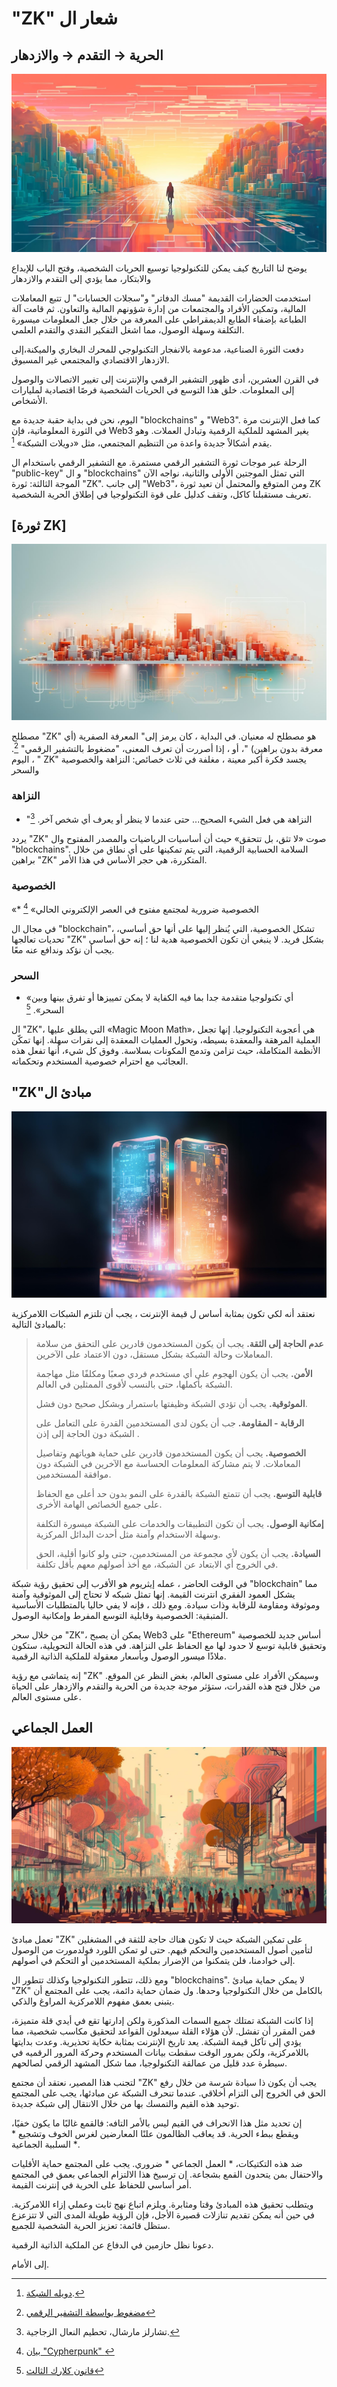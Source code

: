 #  "ZK" شعار ال 

## الحرية → التقدم → والازدهار

![Freedom → Progress → Prosperity](freedom-progress-prosperity.jpeg)

يوضح لنا التاريخ كيف يمكن للتكنولوجيا توسيع الحريات الشخصية، وفتح الباب للإبداع والابتكار، مما يؤدي إلى التقدم والازدهار

استخدمت الحضارات القديمة "مسك الدفاتر" و"سجلات الحسابات" ل تتبع المعاملات المالية، وتمكين الأفراد والمجتمعات من إدارة شؤونهم المالية والتعاون.  ثم قامت آلة الطباعة بإضفاء الطابع الديمقراطي على المعرفة من خلال جعل المعلومات ميسورة التكلفة وسهلة الوصول، مما اشغل التفكير النقدي والتقدم العلمي.

دفعت الثورة الصناعية، مدعومة بالانفجار التكنولوجي للمحرك البخاري والميكنة،إلى الازدهار الاقتصادي 
والمجتمعي غير المسبوق.

في القرن العشرين، أدى ظهور التشفير الرقمي والإنترنت إلى تغيير الاتصالات والوصول إلى المعلومات. خلق هذا التوسع في الحريات الشخصية فرصًا اقتصادية لمليارات الأشخاص.

اليوم، نحن في بداية حقبة جديدة مع "blockchains" و "Web3". كما فعل الإنترنت مرة في الثورة المعلوماتية، فإن Web3 يغير المشهد للملكية الرقمية وتبادل العملات. وهو يقدم أشكالاً جديدة واعدة من التنظيم المجتمعي، مثل «دويلات الشبكة»
 [^1].

الرحلة عبر موجات ثورة التشفير الرقمي مستمرة. مع التشفير الرقمي باستخدام ال "public-key" و ال "blockchains" التي تمثل الموجتين الأولى والثانية، نواجه الآن الموجة الثالثة: ثورة "ZK". إلى جانب "Web3"، ومن المتوقع والمحتمل أن تعيد ثورة ZK تعريف مستقبلنا كاكل، وتقف كدليل على قوة التكنولوجيا في إطلاق الحرية الشخصية.

## [ثورة ZK]

![ZK Revolution](zk-revolution.jpeg)

مصطلح "ZK" هو مصطلح له معنيان. في البداية ، كان يرمز إلى" المعرفة الصفرية (أي معرفة بدون براهين) "، أو ، إذا أصررت أن تعرف المعنى، "مضغوط بالتشفير الرقمي"  [^2]. اليوم ، " ZK" يجسد فكرة أكبر معينة ، مغلفة في ثلاث خصائص: النزاهة والخصوصية 
والسحر

### النزاهة 

* "النزاهة هي فعل الشيء الصحيح... حتى عندما لا ينظر أو يعرف أي شخص آخر. [^3]

يردد "ZK" صوت «لا تثق، بل تتحقق» حيث أن أساسيات الرياضيات والمصدر المفتوح وال "blockchains". السلامة الحسابية الرقمية، التي يتم تمكينها على أي نطاق من خلال براهين "ZK" المتكررة، هي حجر الأساس في هذا الأمر.

### الخصوصية

«* الخصوصية ضرورية لمجتمع مفتوح في العصر الإلكتروني الحالي» [^4]

في مجال ال "blockchain"، تشكل الخصوصية، التي يُنظر إليها على أنها حق أساسي، تحديات تعالجها "ZK" بشكل فريد. لا ينبغي أن تكون الخصوصية هدية لنا ؛ إنه حق أساسي يجب أن نؤكد وندافع عنه معًا.

### السحر

* «أي تكنولوجيا متقدمة جدا بما فيه الكفاية لا يمكن تمييزها أو تفرق بينها وبين السحر». [^5]

ال "ZK"، التي يطلق عليها  «Magic Moon Math»، هي أعجوبة التكنولوجيا. إنها تجعل العملية المرهقة والمعقدة بسيطه، وتحول العمليات المعقدة إلى نقرات سهلة. إنها تمكّن الأنظمة المتكاملة، حيث تزامن وتدمج المكونات بسلاسة. وفوق كل شيء، أنها تفعل هذه العجائب مع احترام خصوصية المستخدم وتحكماته.

## "ZK"مبادئ ال 


![ZK Principles](zk-principles.jpeg)

نعتقد أنه لكي تكون بمثابة أساس ل قيمة الإنترنت ، يجب أن تلتزم الشبكات اللامركزية بالمبادئ التالية:

> **عدم الحاجة إلى الثقة.** يجب أن يكون المستخدمون قادرين على التحقق من سلامة المعاملات وحالة الشبكة بشكل مستقل، دون الاعتماد على الآخرين.
> 
> **الأمن.** يجب أن يكون الهجوم على أي مستخدم فردي صعبًا ومكلفًا مثل مهاجمة الشبكة بأكملها، حتى بالنسب لأقوى الممثلين في العالم.
> 
> **الموثوقية.** يجب أن تؤدي الشبكة وظيفتها باستمرار وبشكل صحيح دون فشل.
> 
> **الرقابة - المقاومة.** جب أن يكون لدى المستخدمين القدرة على التعامل على الشبكة دون الحاجة إلى إذن .
> 
> **الخصوصية.** يجب أن يكون المستخدمون قادرين على حماية هوياتهم وتفاصيل المعاملات. لا يتم مشاركة المعلومات الحساسة مع الآخرين في الشبكة دون موافقة المستخدمين.
> 
> **قابلية التوسع.** يجب أن تتمتع الشبكة بالقدرة على النمو بدون حد أعلى مع الحفاظ على جميع الخصائص الهامة الأخرى.
> 
> **إمكانية الوصول.** يجب أن تكون التطبيقات والخدمات على الشبكة ميسورة التكلفة وسهلة الاستخدام وآمنة مثل    أحدث البدائل المركزية.
> 
> **السيادة.** يجب أن يكون لأي مجموعة من المستخدمين، حتى ولو كانوا أقلية، الحق في الخروج أي الابتعاد عن  الشبكة، مع أخذ أصولهم معهم بأقل تكلفة.

في الوقت الحاضر ، عمله إيثريوم هو الأقرب إلى تحقيق رؤية شبكة "blockchain" مما يشكل العمود الفقري انترنت القيمة. إنها تمثل شبكه لا تحتاج إلى الموثوقية وآمنة وموثوقة ومقاومة للرقابة وذات سيادة. ومع ذلك ، فإنه لا يفي حاليا بالمتطلبات الأساسية المتبقية: الخصوصية وقابلية التوسع المفرط وإمكانية الوصول.


من خلال سحر "ZK"، يمكن أن يصبح Web3 على "Ethereum" أساس جديد للخصوصية وتحقيق قابلية توسع لا حدود لها مع الحفاظ على النزاهة. في هذه الحالة التحويلية، ستكون ملاذًا ميسور الوصول وبأسعار معقولة للملكية الذاتية الرقمية.

إنه يتماشى مع رؤية "ZK" وسيمكن الأفراد على مستوى العالم، بغض النظر عن الموقع. من خلال فتح هذه القدرات، ستؤثر موجة جديدة من الحرية والتقدم والازدهار على الحياة على مستوى العالم.


##  العمل الجماعي

![The Collective Action](the-collective-action.jpeg)

تعمل مبادئ "ZK" على تمكين الشبكة حيث لا تكون هناك حاجة للثقة في المشغلين لتأمين أصول المستخدمين والتحكم فيهم. حتى لو تمكن اللورد فولدمورت من الوصول إلى خوادمنا، فلن يتمكنوا من الإضرار بملكية المستخدمين أو التحكم في أصولهم.


ومع ذلك، تتطور التكنولوجيا وكذلك تتطور ال "blockchains". لا يمكن حماية مبادئ "ZK" بالكامل من خلال التكنولوجيا وحدها. ول ضمان حماية دائمة، يجب على المجتمع أن يتبنى بعمق مفهوم اللامركزية المراوغ والذكي.

إذا كانت الشبكة تمتلك جميع السمات المذكورة ولكن إدارتها تقع في أيدي قلة متميزة، فمن المقرر أن تفشل. لأن هؤلاء القلة سيعدلون القواعد لتحقيق مكاسب شخصية، مما يؤدي إلى تآكل قيمة الشبكة. يعد تاريخ الإنترنت بمثابة حكاية تحذيرية. وعدت بدايتها باللامركزية، ولكن بمرور الوقت سقطت بيانات المستخدم وحركة المرور الرقميه في سيطرة عدد قليل من عمالقة التكنولوجيا، مما شكل المشهد الرقمي لصالحهم.

لتجنب هذا المصير، نعتقد أن مجتمع "ZK" يجب أن يكون ذا سيادة شرسة من خلال رفع الحق في الخروج إلى التزام أخلاقي. عندما تنحرف الشبكة عن مبادئها، يجب على المجتمع توحيد هذه القيم والتمسك بها من خلال الانتقال إلى شبكة جديدة.


إن تحديد مثل هذا الانحراف في القيم ليس بالأمر التافه: فالقمع غالبًا ما يكون خفيًا، ويقطع ببطء الحرية. قد يعاقب الظالمون علنًا المعارضين لغرس الخوف وتشجيع * السلبية الجماعية *.

ضد هذه التكتيكات، * العمل الجماعي * ضروري. يجب على المجتمع حماية الأقليات والاحتفال بمن يتحدون القمع بشجاعة. إن ترسيخ هذا الالتزام الجماعي بعمق في المجتمع أمر أساسي للحفاظ على الحرية في إنترنت القيمة.

ويتطلب تحقيق هذه المبادئ وقتا ومثابرة. ويلزم اتباع نهج ثابت وعملي إزاء اللامركزية. في حين أنه يمكن تقديم تنازلات قصيرة الأجل، فإن الرؤية طويلة المدى التي لا تتزعزع ستظل قائمة: تعزيز الحرية الشخصية للجميع.

دعونا نظل حازمين في الدفاع عن الملكية الذاتية الرقمية.

إلى الأمام.


[^1]: [دويله الشبكة](https://thenetworkstate.com/the-network-state-in-one-sentence).
[^2]: [مضغوط بواسطة التشفير الرقمي](https://twitter.com/vitalikbuterin/status/1309298689156866048)
[^3]: تشارلز مارشال، تحطيم النعال الزجاجية.
[^4]: [بيان "Cypherpunk" ](https://nakamotoinstitute.org/static/docs/cypherpunk-manifesto.txt)
[^5]: [قانون كلارك الثالث](https://en.wikipedia.org/wiki/Clarke%27s_three_laws)
